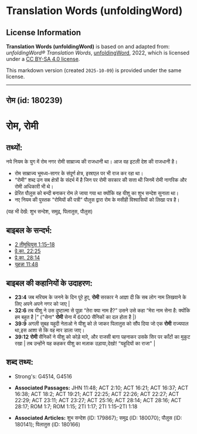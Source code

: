 # Translation Words (unfoldingWord)

## License Information

**Translation Words (unfoldingWord)** is based on and adapted from: _unfoldingWord® Translation Words_, [unfoldingWord](https://unfoldingword.org/utw), 2022, which is licensed under a [CC BY-SA 4.0 license](https://creativecommons.org/licenses/by-sa/4.0/legalcode.en).

This markdown version (created `2025-10-09`) is provided under the same license.



--------------------------------

## रोम (id: 180239)

रोम, रोमी
=========

तथ्यों:
-------

नये नियम के युग में रोम नगर रोमी साम्राज्य की राजधानी था। आज वह इटली देश की राजधानी है।

* रोम साम्राज्य भूमध्य\-सागर के संपूर्ण क्षेत्र, इस्राएल पर भी राज कर रहा था।
* “रोमी” शब्द उन सब क्षेत्रों के संदर्भ में है जिन पर रोमी सरकार की सत्ता थी जिनमें रोमी नागरिक और रोमी अधिकारी भी थे।
* प्रेरित पौलुस को बन्दी बनाकर रोम ले जाया गया था क्योंकि वह यीशु का शुभ सन्देश सुनाता था।
* नए नियम की पुस्तक "रोमियों की पत्री" पौलुस द्वारा रोम के मसीही विश्वासियों को लिखा पत्र है।

(यह भी देखें: शुभ सन्देश, समुद्र, पिलातुस, पौलुस)

बाइबल के सन्दर्भ:
-----------------

* [2 तीमुथियुस 1:15–18](https://ref.ly/2Tim0:0)
* [प्रे.का. 22:25](https://ref.ly/Acts22:25)
* [प्रे.का. 28:14](https://ref.ly/Acts28:14)
* [यूहन्ना 11:48](https://ref.ly/John11:48)

बाइबल की कहानियों के उदाहरण:
----------------------------

* **23:4** जब मरियम के जनने के दिन पूरे हुए, **रोमी** सरकार ने आज्ञा दी कि सब लोग नाम लिखवाने के लिए अपने अपने नगर को जाए \|
* **32:6** तब यीशु ने उस दुष्टात्मा से पूछा “तेरा क्या नाम है?” उसने उसे कहा “मेरा नाम सेना है: क्योंकि हम बहुत है \|” ("सेना" **रोमी** सेना में 6000 सैनिकों का दल होता है \|)
* **39:9** अगली सुबह यहूदी नेताओ ने यीशु को ले जाकर पिलातुस को सौंप दिया जो एक **रोमी** राज्यपाल था,इस आशा से कि वह मार डाला जाए।
* **39:12** **रोमी** सैनिकों ने यीशु को कोड़े मारे, और राजसी बागा पहनाकर उसके सिर पर काँटों का मुकुट रखा \| तब उन्होंने यह कहकर यीशु का मज़ाक उड़ाया,देखो! “यहूदियों का राजा" \|

शब्द तथ्य:
----------

* Strong's: G4514, G4516

* **Associated Passages:** JHN 11:48; ACT 2:10; ACT 16:21; ACT 16:37; ACT 16:38; ACT 18:2; ACT 19:21; ACT 22:25; ACT 22:26; ACT 22:27; ACT 22:29; ACT 23:11; ACT 23:27; ACT 25:16; ACT 28:14; ACT 28:16; ACT 28:17; ROM 1:7; ROM 1:15; 2TI 1:17; 2TI 1:15–2TI 1:18
* **Associated Articles:** शुभ सन्देश (ID: 179867); समुद्र (ID: 180070); पौलुस (ID: 180141); पिलातुस (ID: 180166)

